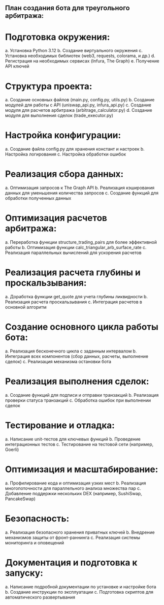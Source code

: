 ## План создания бота для треугольного арбитража:

# Подготовка окружения:
a. Установка Python 3.12
b. Создание виртуального окружения
c. Установка необходимых библиотек (web3, requests, colorama, и др.)
d. Регистрация на необходимых сервисах (Infura, The Graph)
e. Получение API ключей 

# Структура проекта:
a. Создание основных файлов (main.py, config.py, utils.py)
b. Создание модулей для работы с API (uniswap_api.py, infura_api.py)
c. Создание модуля для расчетов арбитража (arbitrage_calculator.py)
d. Создание модуля для выполнения сделок (trade_executor.py)

# Настройка конфигурации:
a. Создание файла config.py для хранения констант и настроек
b. Настройка логирования
c. Настройка обработки ошибок

# Реализация сбора данных:
a. Оптимизация запросов к The Graph API
b. Реализация кэширования данных для уменьшения количества запросов
c. Создание функций для обработки полученных данных

# Оптимизация расчетов арбитража:
a. Переработка функции structure_trading_pairs для более эффективной работы
b. Оптимизация функции calc_triangular_arb_surface_rate
c. Реализация параллельных вычислений для ускорения расчетов

# Реализация расчета глубины и проскальзывания:
a. Доработка функции get_quote для учета глубины ликвидности
b. Реализация расчета проскальзывания
c. Интеграция расчетов в основной алгоритм

# Создание основного цикла работы бота:
a. Реализация бесконечного цикла с заданным интервалом
b. Интеграция всех компонентов (сбор данных, расчеты, выполнение сделок)
c. Реализация механизма остановки бота

# Реализация выполнения сделок:
a. Создание функций для подписи и отправки транзакций
b. Реализация проверки статуса транзакций
c. Обработка ошибок при выполнении сделок

# Тестирование и отладка:
a. Написание unit-тестов для ключевых функций
b. Проведение интеграционных тестов
c. Тестирование на тестовой сети (например, Goerli)

# Оптимизация и масштабирование:
a. Профилирование кода и оптимизация узких мест
b. Реализация многопоточности для параллельного анализа множества пар
c. Добавление поддержки нескольких DEX (например, SushiSwap, PancakeSwap)

# Безопасность:
a. Реализация безопасного хранения приватных ключей
b. Внедрение механизмов защиты от фронт-раннинга
c. Реализация системы мониторинга и оповещений

# Документация и подготовка к запуску:
a. Написание подробной документации по установке и настройке бота
b. Создание инструкции по эксплуатации
c. Подготовка скриптов для автоматического развертывания